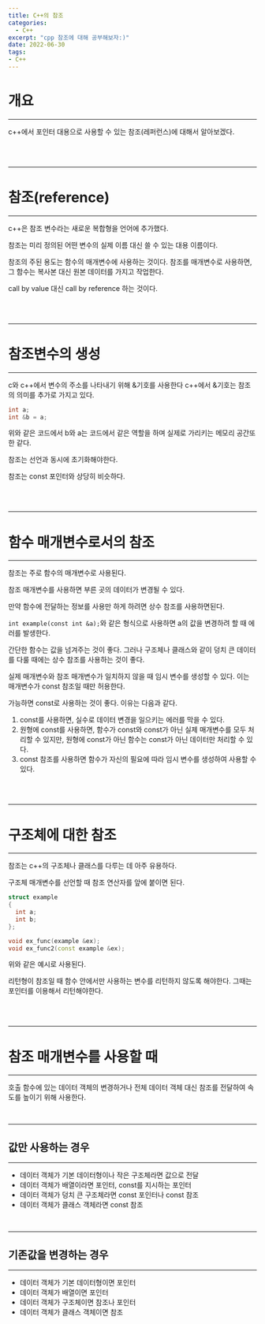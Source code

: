 ```yaml
---
title: C++의 참조
categories:
  - C++
excerpt: "cpp 참조에 대해 공부해보자:)"
date: 2022-06-30
tags:
- C++
---
```



# 개요

---

c++에서 포인터 대용으로 사용할 수 있는 참조(레퍼런스)에 대해서 알아보겠다.


<br />
<br />

---

# 참조(reference)

---

c++은 참조 변수라는 새로운 복합형을 언어에 추가했다.

참조는 미리 정의된 어떤 변수의 실제 이름 대신 쓸 수 있는 대용 이름이다.

참조의 주된 용도는 함수의 매개변수에 사용하는 것이다. 참조를 매개변수로 사용하면, 그 함수는 복사본 대신 원본 데이터를 가지고 작업한다.

call by value 대신 call by reference 하는 것이다. 

<br />
<br />

---

# 참조변수의 생성

---

c와 c++에서 변수의 주소를 나타내기 위해 &기호를 사용한다 c++에서 &기호는 참조의 의미를 추가로 가지고 있다.

```c++
int a;
int &b = a;
```

위와 같은 코드에서 b와 a는 코드에서 같은 역할을 하며 실제로 가리키는 메모리 공간또한 같다.

참조는 선언과 동시에 초기화해야한다.

참조는 const 포인터와 상당히 비슷하다.

<br />
<br />

---

# 함수 매개변수로서의 참조

---

참조는 주로 함수의 매개변수로 사용된다.

참조 매개변수를 사용하면 부른 곳의 데이터가 변경될 수 있다. 

만약 함수에 전달하는 정보를 사용만 하게 하려면 상수 참조를 사용하면된다.

`int example(const int &a);`와 같은 형식으로 사용하면 a의 값을 변경하려 할 때 에러를 발생한다.

간단한 함수는 값을 넘겨주는 것이 좋다. 그러나 구조체나 클래스와 같이 덩치 큰 데이터를 다룰 때에는 상수 참조를 사용하는 것이 좋다.

실제 매개변수와 참조 매개변수가 일치하지 않을 때 임시 변수를 생성할 수 있다. 이는 매개변수가 const 참조일 때만 허용한다.

가능하면 const로 사용하는 것이 좋다. 이유는 다음과 같다.

1. const를 사용하면, 실수로 데이터 변경을 일으키는 에러를 막을 수 있다.
2. 원형에 const를 사용하면, 함수가 const와 const가 아닌 실제 매개변수를 모두 처리할 수 있지만, 원형에 const가 아닌 함수는 const가 아닌 데이터만 처리할 수 있다.
3. const 참조를 사용하면 함수가 자신의 필요에 따라 임시 변수를 생성하여 사용할 수 있다.


<br />
<br />

---

# 구조체에 대한 참조

---

참조는 c++의 구조체나 클래스를 다루는 데 아주 유용하다.

구조체 매개변수를 선언할 때 참조 연산자를 앞에 붙이면 된다.

```c++
struct example
{
  int a;
  int b;
};

void ex_func(example &ex);
void ex_func2(const example &ex);

```

위와 같은 예시로 사용된다.

리턴형이 참조일 때 함수 안에서만 사용하는 변수를 리턴하지 않도록 해야한다. 그때는 포인터를 이용해서 리턴해야한다.

<br />
<br />

---

# 참조 매개변수를 사용할 때

---

호출 함수에 있는 데이터 객체의 변경하거나 전체 데이터 객체 대신 참조를 전달하여 속도를 높이기 위해 사용한다.


<br />

---

## 값만 사용하는 경우 

---

* 데이터 객체가 기본 데이터형이나 작은 구조체라면 값으로 전달
* 데이터 객체가 배열이라면 포인터, const를 지시하는 포인터
* 데이터 객체가 덩치 큰 구조체라면 const 포인터나 const 참조
* 데이터 객체가 클래스 객체라면 const 참조


<br />

---

## 기존값을 변경하는 경우 

---

* 데이터 객체가 기본 데이터형이면 포인터
* 데이터 객체가 배열이면 포인터
* 데이터 객체가 구조체이면 참조나 포인터
* 데이터 객체가 클래스 객체이면 참조

